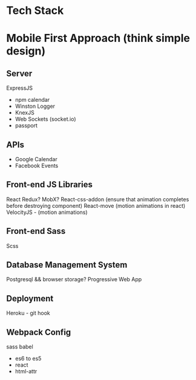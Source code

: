 # Tech Stack
# Mobile First Approach (think simple design)
## Server
ExpressJS
  - npm calendar
  - Winston Logger
  - KnexJS
  - Web Sockets (socket.io)
  - passport
## APIs
 - Google Calendar
 - Facebook Events
## Front-end JS Libraries
React
Redux? MobX?
React-css-addon (ensure that animation completes before destroying component)
React-move (motion animations in react)
VelocityJS - (motion animations)
## Front-end Sass
Scss
## Database Management System
Postgresql && browser storage? Progressive Web App
## Deployment
Heroku - git hook
## Webpack Config
sass
babel
  - es6 to es5
  - react
  - html-attr
